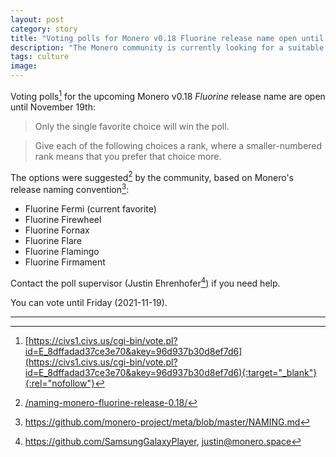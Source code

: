 ```yaml
---
layout: post
category: story
title: "Voting polls for Monero v0.18 Fluorine release name open until November 19th"
description: "The Monero community is currently looking for a suitable name for the upcoming v0.18 release"
tags: culture
image: 
---
```


Voting polls[^1] for the upcoming Monero v0.18 *Fluorine* release name are open until November 19th:

> Only the single favorite choice will win the poll.

> Give each of the following choices a rank, where a smaller-numbered rank means that you prefer that choice more.

The options were suggested[^2] by the community, based on Monero's release naming convention[^3]:

- Fluorine Fermi (current favorite)
- Fluorine Firewheel 
- Fluorine Fornax
- Fluorine Flare 	
- Fluorine Flamingo  
- Fluorine Firmament

Contact the poll supervisor (Justin Ehrenhofer[^4]) if you need help.

You can vote until Friday (2021-11-19).

---

[^1]: [https://civs1.civs.us/cgi-bin/vote.pl?id=E_8dffadad37ce3e70&akey=96d937b30d8ef7d6](https://civs1.civs.us/cgi-bin/vote.pl?id=E_8dffadad37ce3e70&akey=96d937b30d8ef7d6){:target="_blank"}{:rel="nofollow"}
[^2]: [/naming-monero-fluorine-release-0.18/](/naming-monero-fluorine-release-0.18/)
[^3]: https://github.com/monero-project/meta/blob/master/NAMING.md
[^4]: https://github.com/SamsungGalaxyPlayer, justin@monero.space
